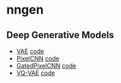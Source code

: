 # nngen

## Deep Generative Models

- [VAE](https://arxiv.org/abs/1312.6114) [code](models/vae.ipynb)
- [PixelCNN](https://arxiv.org/abs/1601.06759) [code](models/pixelcnn.ipynb)
- [GatedPixelCNN](https://arxiv.org/abs/1606.05328) [code](models/gated_pixelcnn.ipynb)
- [VQ-VAE](https://arxiv.org/abs/1711.00937) [code](models/vq_vae.ipynb)
